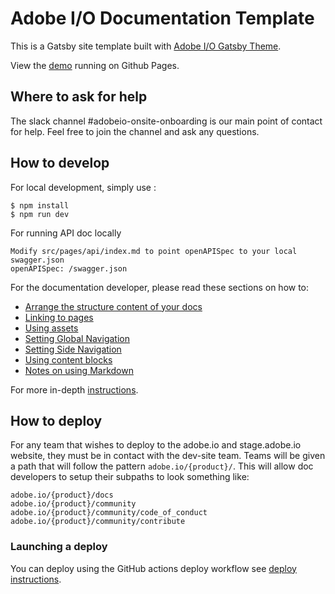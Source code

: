 # Adobe I/O Documentation Template

This is a Gatsby site template built with [Adobe I/O Gatsby Theme](https://github.com/adobe/gatsby-theme-aio).

View the [demo](https://adobedocs.github.io/dev-site-documentation-template/) running on Github Pages.  

## Where to ask for help

The slack channel #adobeio-onsite-onboarding is our main point of contact for help. Feel free to join the channel and ask any questions. 

## How to develop

For local development, simply use :
```
$ npm install
$ npm run dev
```
For running API doc locally 

```
Modify src/pages/api/index.md to point openAPISpec to your local swagger.json
openAPISpec: /swagger.json
```

For the documentation developer, please read these sections on how to:
- [Arrange the structure content of your docs](https://github.com/adobe/gatsby-theme-aio#content-structure)
- [Linking to pages](https://github.com/adobe/gatsby-theme-aio#links)
- [Using assets](https://github.com/adobe/gatsby-theme-aio#assets)
- [Setting Global Navigation](https://github.com/adobe/gatsby-theme-aio#global-navigation)
- [Setting Side Navigation](https://github.com/adobe/gatsby-theme-aio#side-navigation)
- [Using content blocks](https://github.com/adobe/gatsby-theme-aio#jsx-blocks)
- [Notes on using Markdown](https://github.com/adobe/gatsby-theme-aio#writing-enhanced-markdown)

For more in-depth [instructions](https://github.com/adobe/gatsby-theme-aio#getting-started).

## How to deploy

For any team that wishes to deploy to the adobe.io and stage.adobe.io website, they must be in contact with the dev-site team. Teams will be given a path that will follow the pattern `adobe.io/{product}/`. This will allow doc developers to setup their subpaths to look something like:
```
adobe.io/{product}/docs
adobe.io/{product}/community
adobe.io/{product}/community/code_of_conduct
adobe.io/{product}/community/contribute
```

### Launching a deploy

You can deploy using the GitHub actions deploy workflow see [deploy instructions](https://github.com/adobe/gatsby-theme-aio#deploy-to-azure-storage-static-websites).
